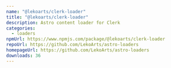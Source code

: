 ```yaml
---
name: "@lekoarts/clerk-loader"
title: "@lekoarts/clerk-loader"
description: Astro content loader for Clerk
categories:
  - loaders
npmUrl: https://www.npmjs.com/package/@lekoarts/clerk-loader
repoUrl: https://github.com/LekoArts/astro-loaders
homepageUrl: https://github.com/LekoArts/astro-loaders
downloads: 36
---
```

